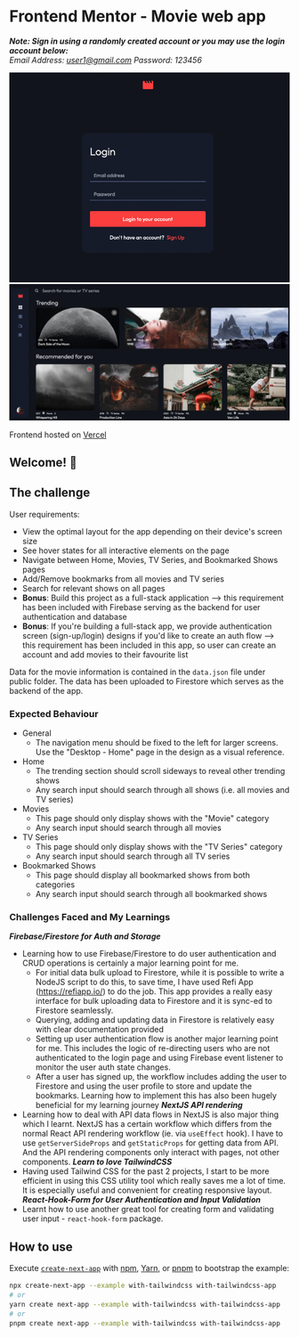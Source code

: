 # Frontend Mentor - Movie web app

***Note: Sign in using a randomly created account or you may use the login account below:***
<br />
*Email Address: user1@gmail.com
Password: 123456*

<img src="/public/login.png" alt="login page">

<img src="/public/movie-app.png" alt="movie-app">

Frontend hosted on [Vercel](https://movie-app-chi-nine.vercel.app/)
## Welcome! 👋

## The challenge
User requirements:
- View the optimal layout for the app depending on their device's screen size
- See hover states for all interactive elements on the page
- Navigate between Home, Movies, TV Series, and Bookmarked Shows pages
- Add/Remove bookmarks from all movies and TV series
- Search for relevant shows on all pages
- **Bonus**: Build this project as a full-stack application --> this requirement has been included with Firebase serving as the backend for user authentication and database
- **Bonus**: If you're building a full-stack app, we provide authentication screen (sign-up/login) designs if you'd like to create an auth flow --> this requirement has been included in this app, so user can create an account and add movies to their favourite list

Data for the movie information is contained in the `data.json` file under public folder. The data has been uploaded to Firestore which serves as the backend of the app.
### Expected Behaviour
- General
  - The navigation menu should be fixed to the left for larger screens. Use the "Desktop - Home" page in the design as a visual reference.
- Home
  - The trending section should scroll sideways to reveal other trending shows
  - Any search input should search through all shows (i.e. all movies and TV series)
- Movies
  - This page should only display shows with the "Movie" category
  - Any search input should search through all movies
- TV Series
  - This page should only display shows with the "TV Series" category
  - Any search input should search through all TV series
- Bookmarked Shows
  - This page should display all bookmarked shows from both categories
  - Any search input should search through all bookmarked shows

### Challenges Faced and My Learnings
***Firebase/Firestore for Auth and Storage***
* Learning how to use Firebase/Firestore to do user authentication and CRUD operations is certainly a major learning point for me. 
  * For initial data bulk upload to Firestore, while it is possible to write a NodeJS script to do this, to save time, I have used Refi App (https://refiapp.io/) to do the job. This app provides a really easy interface for bulk uploading data to Firestore and it is sync-ed to Firestore seamlessly. 
  * Querying, adding and updating data in Firestore is relatively easy with clear documentation provided
  * Setting up user authentication flow is another major learning point for me. This includes the logic of re-directing users who are not authenticated to the login page and using Firebase event listener to monitor the user auth state changes. 
  * After a user has signed up, the workflow includes adding the user to Firestore and using the user profile to store and update the bookmarks. Learning how to implement this has also been hugely beneficial for my learning journey
***NextJS API rendering***
* Learning how to deal with API data flows in NextJS is also major thing which I learnt. NextJS has a certain workflow which differs from the normal React API rendering workflow (ie. via ``useEffect`` hook). I have to use ``getServerSideProps`` and ``getStaticProps`` for getting data from API. And the API rendering components only interact with pages, not other components. 
***Learn to love TailwindCSS***
* Having used Tailwind CSS for the past 2 projects, I start to be more efficient in using this CSS utility tool which really saves me a lot of time. It is especially useful and convenient for creating responsive layout.  
***React-Hook-Form for User Authentication and Input Validation***
* Learnt how to use another great tool for creating form and validating user input - ``react-hook-form`` package. 

## How to use
Execute [`create-next-app`](https://github.com/vercel/next.js/tree/canary/packages/create-next-app) with [npm](https://docs.npmjs.com/cli/init), [Yarn](https://yarnpkg.com/lang/en/docs/cli/create/), or [pnpm](https://pnpm.io) to bootstrap the example:

```bash
npx create-next-app --example with-tailwindcss with-tailwindcss-app
# or
yarn create next-app --example with-tailwindcss with-tailwindcss-app
# or
pnpm create next-app --example with-tailwindcss with-tailwindcss-app
```
